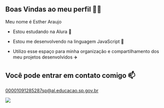 ## Boas Vindas ao meu perfil 💙💙

Meu nome é Esther Araujo

- Estou estudando na Alura 🥇

- Estou me desenvolvendo na linguagem JavaScript 🔡

- Utilizo esse espaço para minha organização e compartilhamento dos meu projetos desenvolvidos ✈️
  
## Você pode entrar em contato comigo 📫

00001091285287sp@al.educacao.sp.gov.br

![](https://br.pinterest.com/pin/in-2022--930837816709670771/)
